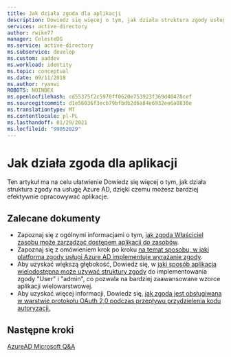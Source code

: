 ```yaml
---
title: Jak działa zgoda dla aplikacji
description: Dowiedz się więcej o tym, jak działa struktura zgody usługi Azure AD, aby zobaczyć, jak można jej używać podczas tworzenia aplikacji w usłudze Azure AD
services: active-directory
author: rwike77
manager: CelesteDG
ms.service: active-directory
ms.subservice: develop
ms.custom: aaddev
ms.workload: identity
ms.topic: conceptual
ms.date: 09/11/2018
ms.author: ryanwi
ROBOTS: NOINDEX
ms.openlocfilehash: cd55375f2c5970ff0620e753923f369d40478cef
ms.sourcegitcommit: d1e56036f3ecb79bfbdb2d6a84e6932ee6a0830e
ms.translationtype: MT
ms.contentlocale: pl-PL
ms.lasthandoff: 01/29/2021
ms.locfileid: "99052029"
---
```

# <a name="how-application-consent-works"></a>Jak działa zgoda dla aplikacji

Ten artykuł ma na celu ułatwienie Dowiedz się więcej o tym, jak działa struktura zgody na usługę Azure AD, dzięki czemu możesz bardziej efektywnie opracowywać aplikacje.

## <a name="recommended-documents"></a>Zalecane dokumenty

- Zapoznaj się z ogólnymi informacjami o tym, [jak zgoda Właściciel zasobu może zarządzać dostępem aplikacji do zasobów](./developer-glossary.md#consent).
- Zapoznaj się z omówieniem krok po kroku [na temat sposobu, w jaki platforma zgody usługi Azure AD implementuje wyrażanie zgody](./quickstart-register-app.md).
- Aby uzyskać większą głębokość, Dowiedz się, w [jaki sposób aplikacja wielodostępna może używać struktury zgody](./howto-convert-app-to-be-multi-tenant.md) do implementowania zgody "User" i "admin", co pozwala na bardziej zaawansowane wzorce aplikacji wielowarstwowej.
- Aby uzyskać więcej informacji, Dowiedz się, [jak zgoda jest obsługiwana w warstwie protokołu OAuth 2,0 podczas przepływu przydzielenia kodu autoryzacji.](../azuread-dev/v1-protocols-oauth-code.md#request-an-authorization-code)

## <a name="next-steps"></a>Następne kroki
[AzureAD Microsoft Q&A](https://docs.microsoft.com/answers/topics/azure-active-directory.html)